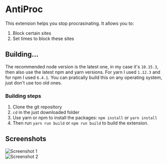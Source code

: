 # AntiProc

This extension helps you stop procrasinating. It allows you to:
1. Block certain sites
2. Set times to block these sites

## Building...

The recommended node version is the latest one, in my case it's `10.15.3`, then also use the latest npm and yarn versions. For yarn I used `1.12.3` and for npm I used `6.4.1`. You can pratically build this on any operating system, just don't use too old ones.

### Building steps
1. Clone the git repository
2. `cd` in the just downloaded folder
3. Use yarn or npm to install the packages: `npm install` or `yarn install`
4. Then run `yarn run build` or `npm run build` to build the extension.

## Screenshots
![Screenshot 1](https://i.ibb.co/j8VkS2H/screen.png)  
![Screenshot 2](https://i.ibb.co/W5DLyPv/screenshot.png)